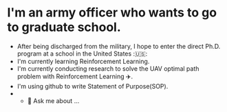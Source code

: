 I'm an army officer who wants to go to graduate school.
===========
* After being discharged from the military, I hope to enter the direct Ph.D. program at a school in the United States :🇺🇸:
* I'm currently learning Reinforcement Learning.
* I'm currently conducting research to solve the UAV optimal path problem with Reinforcement Learning :airplane:.
* I'm using github to write Statement of Purpose(SOP).
* - 💬 Ask me about ...
